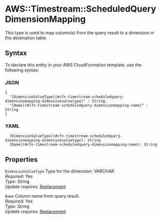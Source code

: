 # AWS::Timestream::ScheduledQuery DimensionMapping<a name="aws-properties-timestream-scheduledquery-dimensionmapping"></a>

This type is used to map column\(s\) from the query result to a dimension in the destination table\.

## Syntax<a name="aws-properties-timestream-scheduledquery-dimensionmapping-syntax"></a>

To declare this entity in your AWS CloudFormation template, use the following syntax:

### JSON<a name="aws-properties-timestream-scheduledquery-dimensionmapping-syntax.json"></a>

```
{
  "[DimensionValueType](#cfn-timestream-scheduledquery-dimensionmapping-dimensionvaluetype)" : String,
  "[Name](#cfn-timestream-scheduledquery-dimensionmapping-name)" : String
}
```

### YAML<a name="aws-properties-timestream-scheduledquery-dimensionmapping-syntax.yaml"></a>

```
  [DimensionValueType](#cfn-timestream-scheduledquery-dimensionmapping-dimensionvaluetype): String
  [Name](#cfn-timestream-scheduledquery-dimensionmapping-name): String
```

## Properties<a name="aws-properties-timestream-scheduledquery-dimensionmapping-properties"></a>

`DimensionValueType` <a name="cfn-timestream-scheduledquery-dimensionmapping-dimensionvaluetype"></a>
Type for the dimension: VARCHAR  
_Required_: Yes  
_Type_: String  
_Update requires_: [Replacement](https://docs.aws.amazon.com/AWSCloudFormation/latest/UserGuide/using-cfn-updating-stacks-update-behaviors.html#update-replacement)

`Name` <a name="cfn-timestream-scheduledquery-dimensionmapping-name"></a>
Column name from query result\.  
_Required_: Yes  
_Type_: String  
_Update requires_: [Replacement](https://docs.aws.amazon.com/AWSCloudFormation/latest/UserGuide/using-cfn-updating-stacks-update-behaviors.html#update-replacement)
